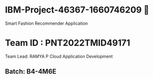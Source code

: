 # IBM-Project-46367-1660746209 🎯
Smart Fashion Recommender Application
# Team ID : PNT2022TMID49171
Team Lead: RAMYA P
Cloud Application Development
## Batch: B4-4M6E
